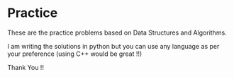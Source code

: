 # Practice

These are the practice problems based on Data Structures and Algorithms.

I am writing the solutions in python but you can use any language as per your preference (using C++ would be great !!)

Thank You !!
